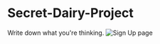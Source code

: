 # Secret-Dairy-Project
Write down what you're thinking.
![Sign Up page](https://imgur.com/a/KqhIiYX)
